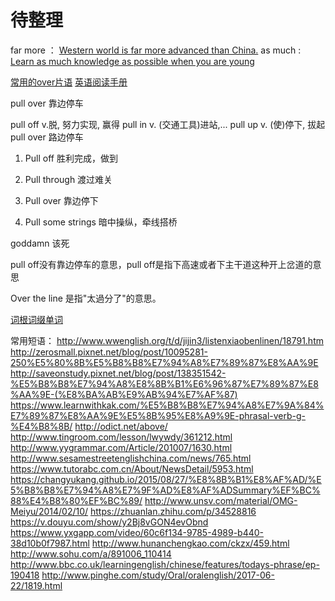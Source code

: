 
# 待整理
far more ：  [Western world is far more advanced than China.](https://qr.ae/TWpbWJ)
as much :  [Learn as much knowledge as possible when you are young](https://qr.ae/TWpbWJ)

[常用的over片语](https://tw.blog.voicetube.com/archives/58614)
[英语阅读手册](http://xiaolai.co/books/f79b2a287ab8547ec641a4960ea1ff62/079.html)

pull over 靠边停车

pull off v.脱, 努力实现, 赢得
pull in v. (交通工具)进站,...
pull up v. (使)停下, 拔起
pull over 路边停车

1) Pull off 胜利完成，做到

2) Pull through 渡过难关

3) Pull over 靠边停下

4) Pull some strings 暗中操纵，牵线搭桥

goddamn 该死

pull off没有靠边停车的意思，pull off是指下高速或者下主干道这种开上岔道的意思


Over the line 是指"太過分了"的意思。

[词根词缀单词](http://skill.qsbdc.com/cigencizhui/)

常用短语：
http://www.wwenglish.org/t/d/jijin3/listenxiaobenlinen/18791.htm
http://zerosmall.pixnet.net/blog/post/10095281-250%E5%80%8B%E5%B8%B8%E7%94%A8%E7%89%87%E8%AA%9E
http://saveonstudy.pixnet.net/blog/post/138351542-%E5%B8%B8%E7%94%A8%E8%8B%B1%E6%96%87%E7%89%87%E8%AA%9E-(%E8%BA%AB%E9%AB%94%E7%AF%87)
https://www.learnwithkak.com/%E5%B8%B8%E7%94%A8%E7%9A%84%E7%89%87%E8%AA%9E%E5%8B%95%E8%A9%9E-phrasal-verb-g-%E4%B8%8B/
http://odict.net/above/
http://www.tingroom.com/lesson/lwywdy/361212.html
http://www.yygrammar.com/Article/201007/1630.html
http://www.sesamestreetenglishchina.com/news/765.html
https://www.tutorabc.com.cn/About/NewsDetail/5953.html
https://changyukang.github.io/2015/08/27/%E8%8B%B1%E8%AF%AD/%E5%B8%B8%E7%94%A8%E7%9F%AD%E8%AF%ADSummary%EF%BC%88%E4%B8%80%EF%BC%89/
http://www.unsv.com/material/OMG-Meiyu/2014/02/10/
https://zhuanlan.zhihu.com/p/34528816
https://v.douyu.com/show/y2Bj8vGON4evObnd
https://www.yxgapp.com/video/60c6f134-9785-4989-b440-38d10b0f7987.html
http://www.hunanchengkao.com/ckzx/459.html
http://www.sohu.com/a/891006_110414
http://www.bbc.co.uk/learningenglish/chinese/features/todays-phrase/ep-190418
http://www.pinghe.com/study/Oral/oralenglish/2017-06-22/1819.html